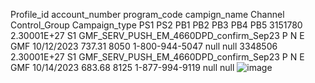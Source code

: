 Profile_id	account_number	program_code	campign_name	Channel	Control_Group	Campaign_type	PS1	PS2	PB1	PB2	PB3	PB4	PB5
3151780	2.30001E+27	S1	GMF_SERV_PUSH_EM_4660DPD_confirm_Sep23	P	N	E	GMF	10/12/2023	737.31	8050	1-800-944-5047	null	null
3348506	2.30001E+27	S1	GMF_SERV_PUSH_EM_4660DPD_confirm_Sep23	P	N	E	GMF	10/14/2023	683.68	8125	1-877-994-9119	null	null
![image](https://github.com/bowenlong1/E-commerce-recommendation/assets/38050947/636563d4-de05-45f2-b6e6-c7217ad1e91f)
